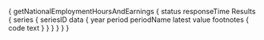 {
  getNationalEmploymentHoursAndEarnings {
    status
    responseTime
    Results {
      series {
        seriesID
        data {
          year
          period
          periodName
          latest
          value
          footnotes {
            code
            text
          }
        }
      }
    }
  }
}